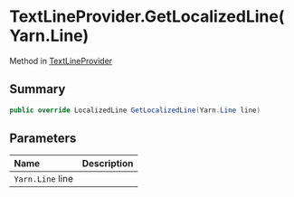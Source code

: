 # TextLineProvider.GetLocalizedLine(Yarn.Line)

Method in [TextLineProvider](/api/csharp/yarn.unity.textlineprovider.md)

## Summary



```csharp
public override LocalizedLine GetLocalizedLine(Yarn.Line line)
```

## Parameters

|Name|Description|
|:---|:---|
|`Yarn.Line` line||

